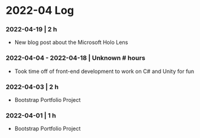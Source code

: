 # 2022-04 Log

### 2022-04-19 | 2 h

- New blog post about the Microsoft Holo Lens

### 2022-04-04 - 2022-04-18 | Unknown # hours

- Took time off of front-end development to work on C# and Unity for fun

### 2022-04-03 | 2 h

- Bootstrap Portfolio Project

### 2022-04-01 | 1 h

- Bootstrap Portfolio Project
